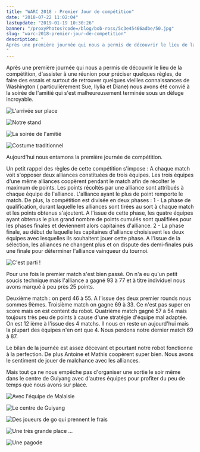 ```yaml
---
title: "WARC 2018 - Premier Jour de compétition"
date: "2018-07-22 11:02:04"
lastupdate: "2019-01-19 10:30:26"
banner: "/proxyPhotos?code=/blog/bob-ross/5c3e45466adbe/50.jpg"
slug: "warc-2018-premier-jour-de-competition"
description: " 
Après une première journée qui nous a permis de découvrir le lieu de la compétition, d'assister à une réunion pour préciser quelques règles, 
"
---
```

Après une première journée qui nous a permis de découvrir le lieu de la compétition, d'assister à une réunion pour préciser quelques règles, de faire des essais et surtout de retrouver quelques vieilles connaissances de Washington ( particulièrement Sue, Ilylia et Diane) nous avons été convié à la soirée de l'amitié qui s'est malheureusement terminée sous un déluge incroyable.

![L'arrivée sur place](/proxyPhotos?code=/blog/bob-ross/5c3e454fa8695/50.jpg "L'arrivée sur place")

![Notre stand](/proxyPhotos?code=/blog/bob-ross/5c3e45466adbe/50.jpg "Notre stand")

![La soirée de l'amitié](/proxyPhotos?code=/blog/bob-ross/5c3e4558de6e2/50.jpg "La soirée de l'amitié")

![Costume traditionnel](/proxyPhotos?code=/blog/bob-ross/5c3e455b110b5/50.jpg "Costume traditionnel")



Aujourd'hui nous entamons la première journée de compétition.

Un petit rappel des règles de cette compétition s'impose :
A chaque match voit s'opposer deux alliances constituées de trois équipes. Les trois équipes d'une même alliances coopèrent pendant le match afin de récolter le maximum de points. Les points récoltés par une alliance sont attribués à chaque équipe de l'alliance. L'alliance ayant le plus de point remporte le match.
De plus, la compétition est divisée en deux phases :
1 - La phase de qualification, durant laquelle les alliances sont tirées au sort à chaque match et les points obtenus s'ajoutent. A l'issue de cette phase, les quatre équipes ayant obtenus le plus grand nombre de points cumulés sont qualifiées pour les phases finales et deviennent alors capitaines d'alliance.
2 - La phase finale, au début de laquelle les capitaines d'alliance choisissent les deux équipes avec lesquelles ils souhaitent jouer cette phase. A l'issue de la sélection, les alliances ne changent plus et on dispute des demi-finales puis une finale pour déterminer l'alliance vainqueur du tournoi.


![C'est parti !](/proxyPhotos?code=/blog/bob-ross/5c3e455d808bc/50.jpg "C'est parti !")

Pour une fois le premier match s'est bien passé. On n'a eu qu'un petit soucis technique mais l'alliance a gagné 93 à 77 et à titre individuel nous avons marqué à peu près 25 points.

Deuxième match : on perd 46 à 55. A l'issue des deux premier rounds nous sommes 9èmes.
Troisième match on gagne 69 à 33. Ce n'est pas super en score mais on est content du robot.
Quatrième match gagné 57 à 54 mais toujours très peu de points à cause d'une stratégie d'équipe mal adaptée. On est 12 ième à l'issue des 4 matchs.
Il nous en reste un aujourd'hui mais la plupart des équipes n'en ont que 4.
Nous perdons notre dernier match 69 à 87.

Le bilan de la journée est assez décevant et pourtant notre robot fonctionne à la perfection. De plus Antoine et Mathis coopèrent super bien. Nous avons le sentiment de jouer de malchance avec les alliances.


Mais tout ça ne nous empêche pas d'organiser une sortie le soir même dans le centre de Guiyang avec d'autres équipes pour profiter du peu de temps que nous avons sur place.

![Avec l'équipe de Malaisie](/proxyPhotos?code=/blog/bob-ross/5c3e456501592/50.jpg "Avec l'équipe de Malaisie")

![Le centre de Guiyang](/proxyPhotos?code=/blog/bob-ross/5c3e456b2c552/50.jpg "Le centre de Guiyang")

![Des joueurs de go qui prennent le frais](/proxyPhotos?code=/blog/bob-ross/5c3e456fde6d8/50.jpg "Des joueurs de go qui prennent le frais")

![Une très grande place ...](/proxyPhotos?code=/blog/bob-ross/5c3e4575b62b6/50.jpg "Une très grande place ...")

![Une pagode](/proxyPhotos?code=/blog/bob-ross/5c3e457ba0470/50.jpg "Une pagode")












    